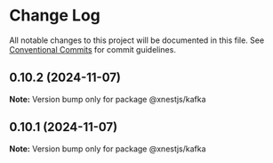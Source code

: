 # Change Log

All notable changes to this project will be documented in this file.
See [Conventional Commits](https://conventionalcommits.org) for commit guidelines.

## 0.10.2 (2024-11-07)

**Note:** Version bump only for package @xnestjs/kafka





## 0.10.1 (2024-11-07)

**Note:** Version bump only for package @xnestjs/kafka

